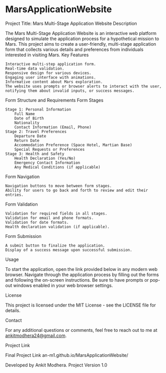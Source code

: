 # MarsApplicationWebsite 
Project Title: Mars Multi-Stage Application Website
Description

The Mars Multi-Stage Application Website is an interactive web platform designed to simulate the application process for a hypothetical mission to Mars. This project aims to create a user-friendly, multi-stage application form that collects various details and preferences from individuals interested in visiting Mars.
Key Features

    Interactive multi-step application form.
    Real-time data validation.
    Responsive design for various devices.
    Engaging user interface with animations.
    Informative content about Mars exploration.
    The website uses prompts or browser alerts to interact with the user, notifying them about invalid inputs, or success messages.

Form Structure and Requirements
Form Stages

    Stage 1: Personal Information
        Full Name
        Date of Birth
        Nationality
        Contact Information (Email, Phone)
    Stage 2: Travel Preferences
        Departure Date
        Return Date
        Accommodation Preference (Space Hotel, Martian Base)
        Special Requests or Preferences
    Stage 3: Health and Safety
        Health Declaration (Yes/No)
        Emergency Contact Information
        Any Medical Conditions (if applicable)

Form Navigation

    Navigation buttons to move between form stages.
    Ability for users to go back and forth to review and edit their entries.

Form Validation

    Validation for required fields in all stages.
    Validation for email and phone formats.
    Validation for date formats.
    Health declaration validation (if applicable).

Form Submission

    A submit button to finalize the application.
    Display of a success message upon successful submission.

Usage

To start the application, open the link provided below in any modern web browser. Navigate through the application process by filling out the forms and following the on-screen instructions. Be sure to have prompts or pop-out windows enabled in your web browser settings.

License

This project is licensed under the MIT License - see the LICENSE file for details.

Contact

For any additional questions or comments, feel free to reach out to me at ankitmodhera24@gmail.com.

Project Link

Final Project Link
an-m1.github.io/MarsApplicationWebsite/

Developed by Ankit Modhera.
Project Version 1.0
